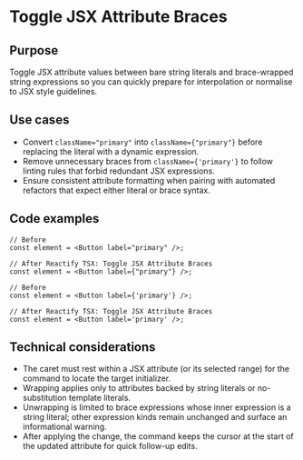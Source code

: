 # Toggle JSX Attribute Braces

## Purpose
Toggle JSX attribute values between bare string literals and brace-wrapped string expressions so you can quickly prepare for interpolation or normalise to JSX style guidelines.

## Use cases
- Convert `className="primary"` into `className={"primary"}` before replacing the literal with a dynamic expression.
- Remove unnecessary braces from `className={'primary'}` to follow linting rules that forbid redundant JSX expressions.
- Ensure consistent attribute formatting when pairing with automated refactors that expect either literal or brace syntax.

## Code examples
```tsx
// Before
const element = <Button label="primary" />;

// After Reactify TSX: Toggle JSX Attribute Braces
const element = <Button label={"primary"} />;
```

```tsx
// Before
const element = <Button label={'primary'} />;

// After Reactify TSX: Toggle JSX Attribute Braces
const element = <Button label='primary' />;
```

## Technical considerations
- The caret must rest within a JSX attribute (or its selected range) for the command to locate the target initializer.
- Wrapping applies only to attributes backed by string literals or no-substitution template literals.
- Unwrapping is limited to brace expressions whose inner expression is a string literal; other expression kinds remain unchanged and surface an informational warning.
- After applying the change, the command keeps the cursor at the start of the updated attribute for quick follow-up edits.
